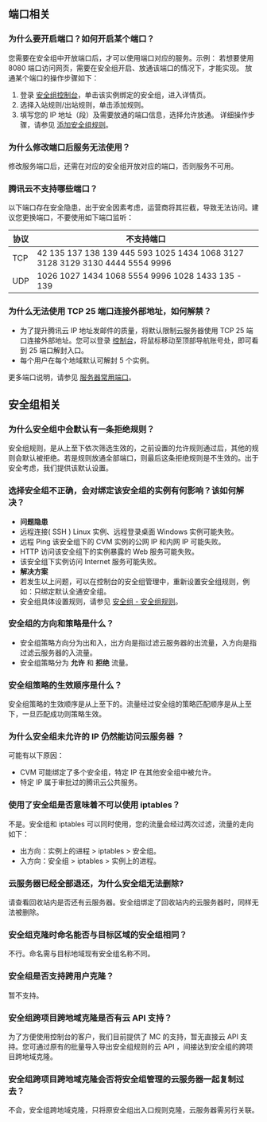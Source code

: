 ## 端口相关
### 为什么要开启端口？如何开启某个端口？
您需要在安全组中开放端口后，才可以使用端口对应的服务。示例：
若想要使用 8080 端口访问网页，需要在安全组开启、放通该端口的情况下，才能实现。
放通某个端口的操作步骤如下：
1. 登录 [安全组控制台](https://console.cloud.tencent.com/vpc/securitygroup)，单击该实例绑定的安全组，进入详情页。
2. 选择入站规则/出站规则，单击添加规则。
3. 填写您的 IP 地址（段）及需要放通的端口信息，选择允许放通。
详细操作步骤，请参见 [添加安全组规则](https://cloud.tencent.com/document/product/215/20398#.E6.B7.BB.E5.8A.A0.E5.AE.89.E5.85.A8.E7.BB.84.E8.A7.84.E5.88.99)。

### 为什么修改端口后服务无法使用？
修改服务端口后，还需在对应的安全组开放对应的端口，否则服务不可用。

### 腾讯云不支持哪些端口？
以下端口存在安全隐患，出于安全因素考虑，运营商将其拦截，导致无法访问。建议您更换端口，不要使用如下端口监听：

| 协议   | 不支持端口                            |
| ---- | ---------------------------------------- |
| TCP  | 42 135 137 138 139 445 593 1025 1434 1068 3127 3128 3129 3130 4444 5554 9996 |
| UDP  | 1026 1027 1434 1068 5554 9996 1028 1433 135 - 139 |

### 为什么无法使用 TCP 25 端口连接外部地址，如何解禁？
- 为了提升腾讯云 IP 地址发邮件的质量，将默认限制云服务器使用 TCP 25 端口连接外部地址。您可以登录 [控制台](https://console.cloud.tencent.com/)，将鼠标移动至顶部导航账号处，即可看到 25 端口解封入口。
- 每个用户在每个地域默认可解封 5 个实例。

更多端口说明，请参见 [服务器常用端口](https://cloud.tencent.com/document/product/213/34601#.E6.9C.8D.E5.8A.A1.E5.99.A8.E5.B8.B8.E7.94.A8.E7.AB.AF.E5.8F.A3)。

## 安全组相关
### 为什么安全组中会默认有一条拒绝规则？
安全组规则，是从上至下依次筛选生效的，之前设置的允许规则通过后，其他的规则会默认被拒绝。若是规则放通全部端口，则最后这条拒绝规则是不生效的。出于安全考虑，我们提供该默认设置。

### 选择安全组不正确，会对绑定该安全组的实例有何影响？该如何解决？
- **问题隐患**
 - 远程连接( SSH ) Linux 实例、远程登录桌面 Windows 实例可能失败。
 - 远程 Ping 该安全组下的 CVM 实例的公网 IP 和内网 IP 可能失败。
 - HTTP 访问该安全组下的实例暴露的 Web 服务可能失败。
 - 该安全组下实例访问 Internet 服务可能失败。
- **解决方案**
 - 若发生以上问题，可以在控制台的安全组管理中，重新设置安全组规则，例如：只绑定默认全通安全组。
 - 安全组具体设置规则，请参见 [安全组 - 安全组规则](https://cloud.tencent.com/document/product/213/12452#.E5.AE.89.E5.85.A8.E7.BB.84.E8.A7.84.E5.88.99)。

### 安全组的方向和策略是什么？
- 安全组策略方向分为出和入，出方向是指过滤云服务器的出流量，入方向是指过滤云服务器的入流量。
- 安全组策略分为 **允许** 和 **拒绝** 流量。

### 安全组策略的生效顺序是什么？
安全组策略的生效顺序是从上至下的。流量经过安全组的策略匹配顺序是从上至下，一旦匹配成功则策略生效。

### 为什么安全组未允许的 IP 仍然能访问云服务器 ？
可能有以下原因：
- CVM 可能绑定了多个安全组，特定 IP 在其他安全组中被允许。
- 特定 IP 属于审批过的腾讯云公共服务。

### 使用了安全组是否意味着不可以使用 iptables？
不是。安全组和 iptables 可以同时使用，您的流量会经过两次过滤，流量的走向如下：
- 出方向：实例上的进程 > iptables > 安全组。
- 入方向：安全组 > iptables > 实例上的进程。

### 云服务器已经全部退还，为什么安全组无法删除?
请查看回收站内是否还有云服务器。安全组绑定了回收站内的云服务器时，同样无法被删除。

### 安全组克隆时命名能否与目标区域的安全组相同？
不行。命名需与目标地域现有安全组名称不同。

### 安全组是否支持跨用户克隆？
暂不支持。

### 安全组跨项目跨地域克隆是否有云 API 支持？
为了方便使用控制台的客户，我们目前提供了 MC 的支持，暂无直接云 API 支持。您可通过原有的批量导入导出安全组规则的云 API ，间接达到安全组的跨项目跨地域克隆。

### 安全组跨项目跨地域克隆会否将安全组管理的云服务器一起复制过去？
不会，安全组跨地域克隆，只将原安全组出入口规则克隆，云服务器需另行关联。
